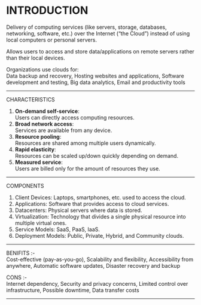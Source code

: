 # INTRODUCTION

Delivery of computing services (like servers, storage, databases, networking, software, etc.) over the Internet (“the Cloud”) instead of using local computers or personal servers.

Allows users to access and store data/applications on remote servers rather than their local devices.

Organizations use clouds for:  
Data backup and recovery, Hosting websites and applications, Software development and testing, Big data analytics, Email and productivity tools

---
CHARACTERISTICS
1. **On-demand self-service**:  
Users can directly access computing resources.
2. **Broad network access**:  
Services are available from any device.
3. **Resource pooling**:  
Resources are shared among multiple users dynamically.
4. **Rapid elasticity**:  
Resources can be scaled up/down quickly depending on demand.
5. **Measured service**:  
Users are billed only for the amount of resources they use.

---
COMPONENTS  

1. Client Devices: Laptops, smartphones, etc. used to access the cloud.
2. Applications: Software that provides access to cloud services.
3. Datacenters: Physical servers where data is stored.
4. Virtualization: Technology that divides a single physical resource into multiple virtual ones.
5. Service Models: SaaS, PaaS, IaaS.
6. Deployment Models: Public, Private, Hybrid, and Community clouds.

---
BENIFITS :-   
Cost-effective (pay-as-you-go), Scalability and flexibility, Accessibility from anywhere, Automatic software updates, Disaster recovery and backup

CONS :-  
Internet dependency, Security and privacy concerns, Limited control over infrastructure, Possible downtime, Data transfer costs

---